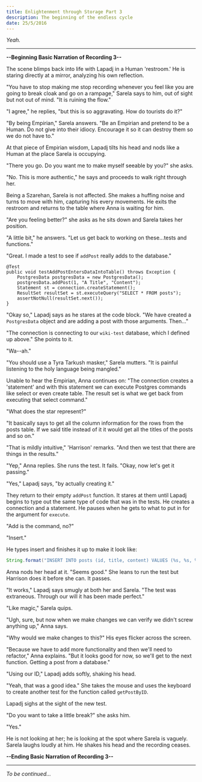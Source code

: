 ```yaml
---
title: Enlightenment through Storage Part 3
description: The beginning of the endless cycle
date: 25/5/2016
---
```


*Yeah.*

---

**--Beginning Basic Narration of Recording 3--**

The scene blimps back into life with Lapadj in a Human 'restroom.' He is staring directly at a mirror, analyzing his own reflection.

"You have to stop making me stop recording whenever you feel like you are going to break cloak and go on a rampage," Sarela says to him, out of sight but not out of mind. "It is ruining the flow."

"I agree," he replies, "but this is so aggravating. How do tourists do it?"

"By being Empirian," Sarela answers. "Be an Empirian and pretend to be a Human. Do not give into their idiocy. Encourage it so it can destroy them so we do not have to."

At that piece of Empirian wisdom, Lapadj tilts his head and nods like a Human at the place Sarela is occupying.

"There you go. Do you want me to make myself seeable by you?" she asks.

"No. This is more authentic," he says and proceeds to walk right through her.

Being a Szarehan, Sarela is not affected. She makes a huffing noise and turns to move with him, capturing his every movements. He exits the restroom and returns to the table where Anna is waiting for him.

"Are you feeling better?" she asks as he sits down and Sarela takes her position.

"A little bit," he answers. "Let us get back to working on these...tests and functions."

"Great. I made a test to see if `addPost` really adds to the database."

```
@Test
public void testAddPostEntersDataIntoTable() throws Exception {
    PostgresData postgresData = new PostgresData();
    postgresData.addPost(1, "A Title", "Content");
    Statement st = connection.createStatement();
    ResultSet resultSet = st.executeQuery("SELECT * FROM posts");
    assertNotNull(resultSet.next());
}
```

"Okay so," Lapadj says as he stares at the code block. "We have created a `PostgresData` object and are adding a post with those arguments. Then..."

"The connection is connecting to our `wiki-test` database, which I defined up above." She points to it.

"Wa--ah."

"You should use a Tyra Tarkush masker," Sarela mutters. "It is painful listening to the holy language being mangled."

Unable to hear the Empirian, Anna continues on: "The connection creates a 'statement' and with this statement we can execute Postgres commands like select or even create table. The result set is what we get back from executing that select command."

"What does the star represent?"

"It basically says to get all the column information for the rows from the posts table. If we said title instead of it it would get all the titles of the posts and so on."

"That is mildly intuitive," 'Harrison' remarks. "And then we test that there are things in the results."

"Yep," Anna replies. She runs the test. It fails. "Okay, now let's get it passing."

"Yes," Lapadj says, "by actually creating it."

They return to their empty `addPost` function. It stares at them until Lapadj begins to type out the same type of code that was in the tests. He creates a connection and a statement. He pauses when he gets to what to put in for the argument for `execute`.

"Add is the command, no?"

"Insert."

He types insert and finishes it up to make it look like:

```java
String.format("INSERT INTO posts (id, title, content) VALUES (%s, %s, %s)", id, title, content)
```

Anna nods her head at it. "Seems good." She leans to run the test but Harrison does it before she can. It passes.

"It works," Lapadj says smugly at both her and Sarela. "The test was extraneous. Through our will it has been made perfect."

"Like magic," Sarela quips.

"Ugh, sure, but now when we make changes we can verify we didn't screw anything up," Anna says.

"Why would we make changes to this?" His eyes flicker across the screen.

"Because we have to add more functionality and then we'll need to refactor," Anna explains. "But it looks good for now, so we'll get to the next function. Getting a post from a database."

"Using our ID," Lapadj adds softly, shaking his head.

"Yeah, that was a good idea." She takes the mouse and uses the keyboard to create another test for the function called `getPostByID`.

Lapadj sighs at the sight of the new test.

"Do you want to take a little break?" she asks him.

"Yes."

He is not looking at her; he is looking at the spot where Sarela is vaguely. Sarela laughs loudly at him. He shakes his head and the recording ceases.

**--Ending Basic Narration of Recording 3--**

---

*To be continued...*
